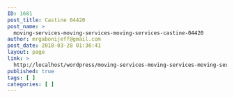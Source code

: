 ```yaml
---
ID: 1681
post_title: Castine 04420
post_name: >
  moving-services-moving-services-moving-services-castine-04420
author: mrgabonijeff@gmail.com
post_date: 2018-03-28 01:36:41
layout: page
link: >
  http://localhost/wordpress/moving-services-moving-services-moving-services-castine-04420/
published: true
tags: [ ]
categories: [ ]
---
```

